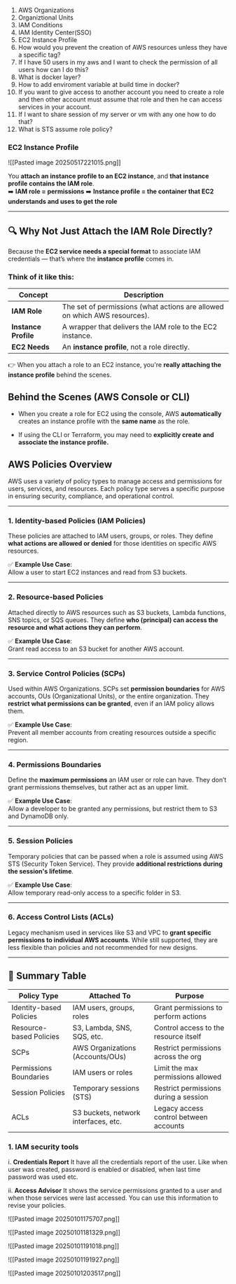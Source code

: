 1. AWS Organizations
2. Organiztional Units
3. IAM Conditions
4. IAM Identity Center(SSO)
5. EC2 Instance Profile
6. How would you prevent the creation of AWS resources unless they have a specific tag?
7. If I have 50 users in my aws and I want to check the permission of all users how can I do this?
8. What is docker layer?
9. How to add enviroment variable at build time in docker?
10. If you want to give access to another account you need to create a role and then other account must assume that role and then he can access services in your account.
11. If I want to share session of my server or vm with any one how to do that?
12. What is STS assume role policy?


### EC2 Instance Profile

![[Pasted image 20250517221015.png]]


You **attach an instance profile to an EC2 instance**, and **that instance profile contains the IAM role**.  
➡️ **IAM role = permissions** 
➡️ **Instance profile = the container that EC2 understands and uses to get the role**

---

## 🔍 Why Not Just Attach the IAM Role Directly?

Because the **EC2 service needs a special format** to associate IAM credentials — that’s where the **instance profile** comes in.

### Think of it like this:

| Concept              | Description                                                               |
| -------------------- | ------------------------------------------------------------------------- |
| **IAM Role**         | The set of permissions (what actions are allowed on which AWS resources). |
| **Instance Profile** | A wrapper that delivers the IAM role to the EC2 instance.                 |
| **EC2 Needs**        | An **instance profile**, not a role directly.                             |

👉 When you attach a role to an EC2 instance, you're **really attaching the instance profile** behind the scenes.

## Behind the Scenes (AWS Console or CLI)

- When you create a role for EC2 using the console, AWS **automatically** creates an instance profile with the **same name** as the role.
    
- If using the CLI or Terraform, you may need to **explicitly create and associate the instance profile.**





## AWS Policies Overview

AWS uses a variety of policy types to manage access and permissions for users, services, and resources. Each policy type serves a specific purpose in ensuring security, compliance, and operational control.

---

### 1. **Identity-based Policies (IAM Policies)**

These policies are attached to IAM users, groups, or roles. They define **what actions are allowed or denied** for those identities on specific AWS resources.

✅ **Example Use Case**:  
Allow a user to start EC2 instances and read from S3 buckets.

---

### 2. **Resource-based Policies**

Attached directly to AWS resources such as S3 buckets, Lambda functions, SNS topics, or SQS queues. They define **who (principal) can access the resource and what actions they can perform**.

✅ **Example Use Case**:  
Grant read access to an S3 bucket for another AWS account.

---

### 3. **Service Control Policies (SCPs)**

Used within AWS Organizations. SCPs set **permission boundaries** for AWS accounts, OUs (Organizational Units), or the entire organization. They **restrict what permissions can be granted**, even if an IAM policy allows them.

✅ **Example Use Case**:  
Prevent all member accounts from creating resources outside a specific region.

---

### 4. **Permissions Boundaries**

Define the **maximum permissions** an IAM user or role can have. They don’t grant permissions themselves, but rather act as an upper limit.

✅ **Example Use Case**:  
Allow a developer to be granted any permissions, but restrict them to S3 and DynamoDB only.

---

### 5. **Session Policies**

Temporary policies that can be passed when a role is assumed using AWS STS (Security Token Service). They provide **additional restrictions during the session's lifetime**.

✅ **Example Use Case**:  
Allow temporary read-only access to a specific folder in S3.

---

### 6. **Access Control Lists (ACLs)**

Legacy mechanism used in services like S3 and VPC to **grant specific permissions to individual AWS accounts**. While still supported, they are less flexible than policies and not recommended for new designs.

---

## 📌 Summary Table

| **Policy Type**         | **Attached To**                      | **Purpose**                            |
| ----------------------- | ------------------------------------ | -------------------------------------- |
| Identity-based Policies | IAM users, groups, roles             | Grant permissions to perform actions   |
| Resource-based Policies | S3, Lambda, SNS, SQS, etc.           | Control access to the resource itself  |
| SCPs                    | AWS Organizations (Accounts/OUs)     | Restrict permissions across the org    |
| Permissions Boundaries  | IAM users or roles                   | Limit the max permissions allowed      |
| Session Policies        | Temporary sessions (STS)             | Restrict permissions during a session  |
| ACLs                    | S3 buckets, network interfaces, etc. | Legacy access control between accounts |


### 1. **IAM security tools** 
 
i.  **Credentials Report**
   It have all the credentials report of the user. Like when user was created, password is enabled or disabled, when last time password was used etc.
   
   
ii.  **Access Advisor**
   It shows the service permissions granted to a user and when those services were last accessed. You can use this information to revise your policies.


![[Pasted image 20250101175707.png]]


![[Pasted image 20250101181329.png]]



![[Pasted image 20250101191018.png]]



![[Pasted image 20250101191927.png]]


![[Pasted image 20250101203517.png]]